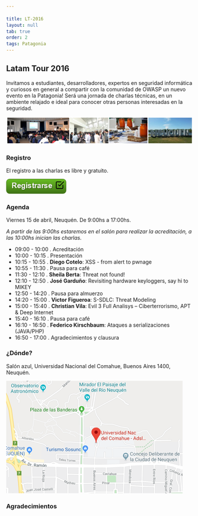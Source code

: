 ```yaml
---

title: LT-2016
layout: null
tab: true
order: 2
tags: Patagonia
---
```


## Latam Tour 2016

Invitamos a estudiantes, desarrolladores, expertos en seguridad informática y curiosos en general a compartir con la comunidad de OWASP un nuevo evento en la Patagonia! Será una jornada de charlas técnicas, en un ambiente relajado e ideal para conocer otras personas interesadas en la seguridad.

![Latam Tour](assets/images/LatamTour/Banner.png)

### Registro

El registro a las charlas es libre y gratuito.

[![Registrarse](assets/images/LatamTour/Registrarse.png)](https://owasp-patagonia-latamtour16.eventbrite.com)


### Agenda 

Viernes 15 de abril, Neuquén. De 9:00hs a 17:00hs.

*A partir de las 9:00hs estaremos en el salón para realizar la acreditación, a las 10:00hs inician las charlas.*


  - 09:00 - 10:00 . Acreditación 
  - 10:00 - 10:15 . Presentación 
  - 10:15 - 10:55 . **Diego Cotelo**: XSS - from alert to pwnage
  - 10:55 - 11:30 . Pausa para café 
  - 11:30 - 12:10 . **Sheila Berta**: Threat not found!
  - 12:10 - 12:50 . **José Garduño**: Revisiting hardware keyloggers, say hi to MIKEY
  - 12:50 - 14:20 . Pausa para almuerzo 
  - 14:20 - 15:00 . **Victor Figueroa**: S-SDLC: Threat Modeling
  - 15:00 - 15:40 . **Christian Vila**: Evil 3 Full Analisys – Ciberterrorismo, APT & Deep Internet
  - 15:40 - 16:10 . Pausa para café 
  - 16:10 - 16:50 . **Federico Kirschbaum**: Ataques a serializaciones (JAVA/PHP)
  - 16:50 - 17:00 . Agradecimientos y clausura

### ¿Dónde?

Salón azul, Universidad Nacional del Comahue, Buenos Aires 1400, Neuquén.

[![Mapa Universidad del Comahue](assets/images/LatamTour/MapaUniversidadComahue.png)](https://www.google.com.ar/maps/place/Universidad+Nac+del+Comahue+-+Adsl+Aulas+Rectorado/@-38.9408425,-68.0574274,15.5z/data=!4m5!3m4!1s0x960a33dd048367a9:0xf927f0d9182236e8!8m2!3d-38.9401499!4d-68.0573579)


### Agradecimientos


